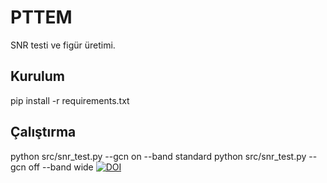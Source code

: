 # PTTEM
SNR testi ve figür üretimi.

## Kurulum
pip install -r requirements.txt

## Çalıştırma
python src/snr_test.py --gcn on --band standard
python src/snr_test.py --gcn off --band wide
[![DOI](https://zenodo.org/badge/DOI/10.5281/zenodo.17357409.svg)](https://doi.org/10.5281/zenodo.17357409)
